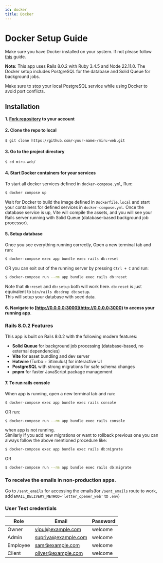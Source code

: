 ```yaml
---
id: docker
title: Docker
---
```


# Docker Setup Guide

Make sure you have Docker installed on your system.
If not please follow [this](https://docs.docker.com/get-docker/) guide.

**Note:** This app uses Rails 8.0.2 with Ruby 3.4.5 and Node 22.11.0. The Docker setup includes PostgreSQL for the database and Solid Queue for background jobs.

Make sure to stop your local PostgreSQL service while using Docker to avoid port conflicts.
## Installation

#### 1. [Fork repository](https://github.com/saeloun/miru-web/fork) to your account

#### 2. Clone the repo to local

```bash
$ git clone https://github.com/<your-name>/miru-web.git
```

#### 3. Go to the project directory

```bash
$ cd miru-web/
```

#### 4. Start Docker containers for your services
 To start all docker services defined in `docker-compose.yml`, Run:

```bash
$ docker compose up
```

Wait for Docker to build the image defined in `Dockerfile.local` and start your containers for defined services in `docker-compose.yml`.
Once the database service is up, Vite will compile the assets, and you will see your Rails server running with Solid Queue (database-based background job processor).

#### 5. Setup database

Once you see everything running correctly, Open a new terminal tab and run:

```bash
$ docker-compose exec app bundle exec rails db:reset
```

OR you can exit out of the running server by pressing `Ctrl + C` and run:

```bash
$ docker-compose run --rm app bundle exec rails db:reset
```

Note that `db:reset` and `db:setup` both will work here.
`db:reset` is just equivalent to `bin/rails db:drop db:setup`.\
This will setup your database with seed data.

#### 6. Navigate to [http://0.0.0.0:3000](http://0.0.0.0:3000) to access your running app.

### Rails 8.0.2 Features

This app is built on Rails 8.0.2 with the following modern features:
- **Solid Queue** for background job processing (database-based, no external dependencies)
- **Vite** for asset bundling and dev server
- **Hotwire** (Turbo + Stimulus) for interactive UI
- **PostgreSQL** with strong migrations for safe schema changes
- **pnpm** for faster JavaScript package management

#### 7. To run rails console

When app is running, open a new terminal tab and run:

```bash
$ docker-compose exec app bundle exec rails console
```

OR run:

```bash
$ docker-compose run --rm app bundle exec rails console
```

when app is not running.\
Similarly if you add new migrations or want to rollback previous one you can always follow the above mentioned procedure like:

```bash
$ docker-compose exec app bundle exec rails db:migrate
```

OR

```bash
$ docker-compose run --rm app bundle exec rails db:migrate
```

### To receive the emails in non-production apps.

Go to `/sent_emails` for accessing the emails(for `/sent_emails` route to work,
add `EMAIL_DELIVERY_METHOD='letter_opener_web'` to `.env`)

### User Test credentials

| Role     | Email               | Password |
| -------- | ------------------- | -------- |
| Owner    | vipul@example.com   | welcome  |
| Admin    | supriya@example.com | welcome  |
| Employee | sam@example.com     | welcome  |
| Client   | oliver@example.com  | welcome  |
